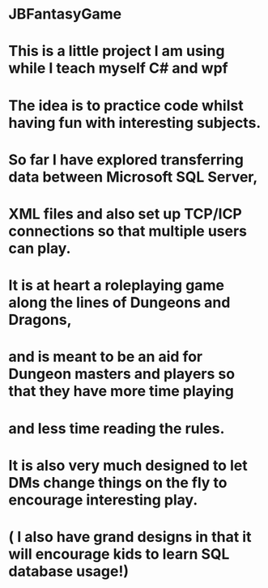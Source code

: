 # JBFantasyGame
# This is a little project I am using while I teach myself C# and wpf
# The idea is to practice code whilst having fun with interesting subjects.
# So far I have explored transferring data between Microsoft SQL Server, 
# XML files and also set up TCP/ICP connections so that multiple users can play.
# It is at heart a roleplaying game along the lines of Dungeons and Dragons,
# and is meant to be an aid for Dungeon masters and players so that they have more time playing
# and less time reading the rules. 
# It is also very much designed to let DMs change things on the fly to encourage interesting play.
# ( I also have grand designs in that it will encourage kids to learn SQL database usage!)
